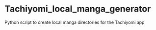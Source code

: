 # Tachiyomi_local_manga_generator
 Python script to create local manga directories for the Tachiyomi app
